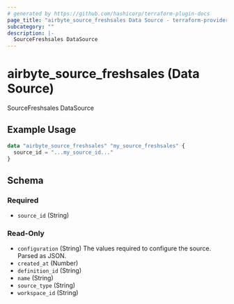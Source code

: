 ```yaml
---
# generated by https://github.com/hashicorp/terraform-plugin-docs
page_title: "airbyte_source_freshsales Data Source - terraform-provider-airbyte"
subcategory: ""
description: |-
  SourceFreshsales DataSource
---
```


# airbyte_source_freshsales (Data Source)

SourceFreshsales DataSource

## Example Usage

```terraform
data "airbyte_source_freshsales" "my_source_freshsales" {
  source_id = "...my_source_id..."
}
```

<!-- schema generated by tfplugindocs -->
## Schema

### Required

- `source_id` (String)

### Read-Only

- `configuration` (String) The values required to configure the source. Parsed as JSON.
- `created_at` (Number)
- `definition_id` (String)
- `name` (String)
- `source_type` (String)
- `workspace_id` (String)
